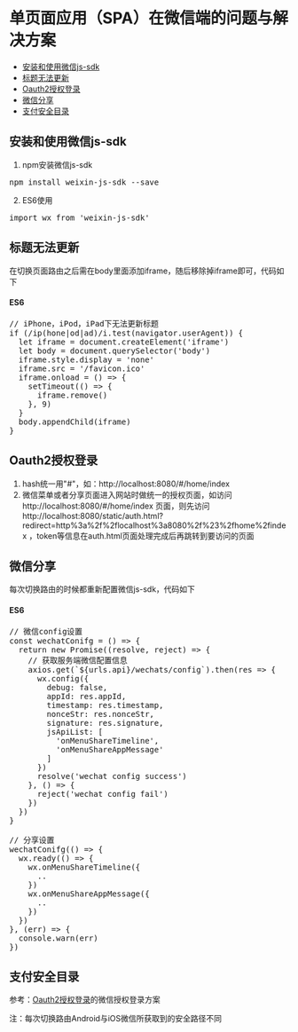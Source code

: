 # 单页面应用（SPA）在微信端的问题与解决方案

- [安装和使用微信js-sdk](#安装和使用微信js-sdk)
- [标题无法更新](#标题无法更新)
- [Oauth2授权登录](#Oauth2授权登录)
- [微信分享](#微信分享)
- [支付安全目录](#支付安全目录)

## 安装和使用微信js-sdk
1. npm安装微信js-sdk
<pre>
npm install weixin-js-sdk --save
</pre>
2. ES6使用
<pre>
import wx from 'weixin-js-sdk'
</pre>

## 标题无法更新
在切换页面路由之后需在body里面添加iframe，随后移除掉iframe即可，代码如下
#### ES6
<pre>
// iPhone，iPod，iPad下无法更新标题
if (/ip(hone|od|ad)/i.test(navigator.userAgent)) {
  let iframe = document.createElement('iframe')
  let body = document.querySelector('body')
  iframe.style.display = 'none'
  iframe.src = '/favicon.ico'
  iframe.onload = () => {
    setTimeout(() => {
      iframe.remove()
    }, 9)
  }
  body.appendChild(iframe)
}
</pre>

## Oauth2授权登录
1. hash统一用"#"，如：http://localhost:8080/#/home/index
2. 微信菜单或者分享页面进入网站时做统一的授权页面，如访问 http://localhost:8080/#/home/index 页面，则先访问 http://localhost:8080/static/auth.html?redirect=http%3a%2f%2flocalhost%3a8080%2f%23%2fhome%2findex ，token等信息在auth.html页面处理完成后再跳转到要访问的页面

## 微信分享
每次切换路由的时候都重新配置微信js-sdk，代码如下
#### ES6
<pre>
// 微信config设置
const wechatConifg = () => {
  return new Promise((resolve, reject) => {
    // 获取服务端微信配置信息
    axios.get(`${urls.api}/wechats/config`).then(res => {
      wx.config({
        debug: false,
        appId: res.appId,
        timestamp: res.timestamp,
        nonceStr: res.nonceStr,
        signature: res.signature,
        jsApiList: [
          'onMenuShareTimeline',
          'onMenuShareAppMessage'
        ]
      })
      resolve('wechat config success')
    }, () => {
      reject('wechat config fail')
    })
  })
}

// 分享设置
wechatConifg(() => {
  wx.ready(() => {
    wx.onMenuShareTimeline({
      ..
    })
    wx.onMenuShareAppMessage({
      ..
    })
  })
}, (err) => {
  console.warn(err)
})
</pre>

## 支付安全目录
参考：[Oauth2授权登录](#Oauth2授权登录)的微信授权登录方案

注：每次切换路由Android与iOS微信所获取到的安全路径不同